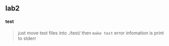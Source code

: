 ## lab2
#### test
> just move test files into ./test/
> then `make test`
> error infomation is print to stderr

